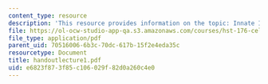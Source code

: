 ```yaml
---
content_type: resource
description: 'This resource provides information on the topic: Innate Immunity.'
file: https://ol-ocw-studio-app-qa.s3.amazonaws.com/courses/hst-176-cellular-and-molecular-immunology-fall-2005/e6823f873f85c106029f82d0a260c4e0_handoutlecture1.pdf
file_type: application/pdf
parent_uid: 70516006-6b3c-70dc-617b-15f2e4eda35c
resourcetype: Document
title: handoutlecture1.pdf
uid: e6823f87-3f85-c106-029f-82d0a260c4e0
---
```


